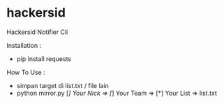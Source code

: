 # hackersid
Hackersid Notifier Cli

Installation :
- pip install requests

How To Use :
- simpan target di list.txt / file lain
- python mirror.py
[*]  Your Nick => 
[*]  Your Team =>
[*]  Your List => list.txt

